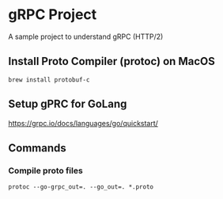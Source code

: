 # gRPC Project
A sample project to understand gRPC (HTTP/2)

## Install Proto Compiler (protoc) on MacOS
```shell
brew install protobuf-c
```

## Setup gPRC for GoLang
https://grpc.io/docs/languages/go/quickstart/

## Commands
### Compile proto files
```shell
protoc --go-grpc_out=. --go_out=. *.proto
```
